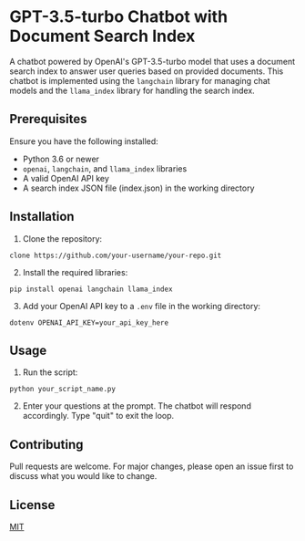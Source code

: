 # GPT-3.5-turbo Chatbot with Document Search Index

A chatbot powered by OpenAI's GPT-3.5-turbo model that uses a document search index to answer user queries based on provided documents. This chatbot is implemented using the `langchain` library for managing chat models and the `llama_index` library for handling the search index.

## Prerequisites

Ensure you have the following installed:

- Python 3.6 or newer
- `openai`, `langchain`, and `llama_index` libraries
- A valid OpenAI API key
- A search index JSON file (index.json) in the working directory

## Installation

1. Clone the repository:

`clone https://github.com/your-username/your-repo.git
`

2. Install the required libraries:

`
pip install openai langchain llama_index
`

3. Add your OpenAI API key to a `.env` file in the working directory:

`dotenv
OPENAI_API_KEY=your_api_key_here
`

## Usage

1. Run the script:

`
python your_script_name.py
`

2. Enter your questions at the prompt. The chatbot will respond accordingly. Type "quit" to exit the loop.

## Contributing

Pull requests are welcome. For major changes, please open an issue first to discuss what you would like to change.

## License

[MIT](https://choosealicense.com/licenses/mit/)

